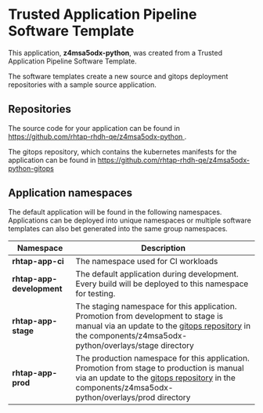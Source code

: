 # Trusted Application Pipeline Software Template

This application, **z4msa5odx-python**, was created from a Trusted Application Pipeline Software Template.

The software templates create a new source and gitops deployment repositories with a sample source application. 

## Repositories

The source code for your application can be found in [https://github.com/rhtap-rhdh-qe/z4msa5odx-python ](https://github.com/rhtap-rhdh-qe/z4msa5odx-python ).
 
The gitops repository, which contains the kubernetes manifests for the application can be found in 
[https://github.com/rhtap-rhdh-qe/z4msa5odx-python-gitops ](https://github.com/rhtap-rhdh-qe/z4msa5odx-python-gitops ) 

## Application namespaces 

The default application will be found in the following namespaces. Applications can be deployed into unique namespaces or multiple software templates can also bet generated into the same group namespaces.  

|  Namespace   |  Description   |  
| -------- | -------- |
| **rhtap-app-ci** | The namespace used for CI workloads |
| **rhtap-app-development** | The default application during development. Every build will be deployed to this namespace for testing. |
| **rhtap-app-stage** | The staging namespace for this application. Promotion from development to stage is manual via an update to the [gitops repository](https://github.com/rhtap-rhdh-qe/z4msa5odx-python-gitops ) in the components/z4msa5odx-python/overlays/stage directory |
| **rhtap-app-prod** | The production namespace for this application. Promotion from stage to production is manual via an update to the [gitops repository](https://github.com/rhtap-rhdh-qe/z4msa5odx-python-gitops ) in the components/z4msa5odx-python/overlays/prod directory |